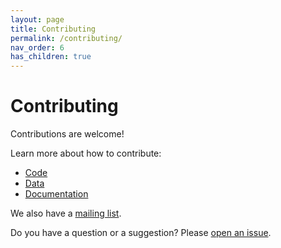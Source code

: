 ```yaml
---
layout: page
title: Contributing
permalink: /contributing/
nav_order: 6
has_children: true
---
```

# Contributing

Contributions are welcome! 

Learn more about how to contribute:
- [Code](https://github.com/google/osv.dev/blob/master/CONTRIBUTING.md#contributing-code)
- [Data](https://github.com/google/osv.dev/blob/master/CONTRIBUTING.md#contributing-data)
- [Documentation](https://github.com/google/osv.dev/blob/master/CONTRIBUTING.md#contributing-documentation)

We also have a [mailing list](https://groups.google.com/g/osv-discuss). 

Do you have a question or a suggestion? Please [open an issue](https://github.com/google/osv.dev/issues). 